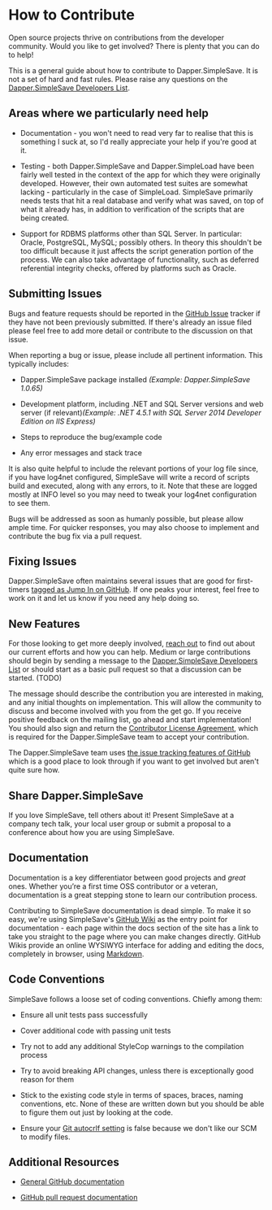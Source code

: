 # How to Contribute
Open source projects thrive on contributions from the developer community. Would you like to get involved? There is plenty that you can do to help!

This is a general guide about how to contribute to Dapper.SimpleSave. It is not a set of hard and fast rules. Please raise any questions on the [Dapper.SimpleSave Developers List](https://groups.google.com/forum/#!forum/dappersimplesave-developers).

## Areas where we particularly need help

* Documentation - you won't need to read very far to realise that this is something I suck at, so I'd really appreciate your help if you're good at it.

* Testing - both Dapper.SimpleSave and Dapper.SimpleLoad have been fairly well tested in the context of the app for which they were originally developed. However, their own automated test suites are somewhat lacking - particularly in the case of SimpleLoad. SimpleSave primarily needs tests that hit a real database and verify what was saved, on top of what it already has, in addition to verification of the scripts that are being created.

* Support for RDBMS platforms other than SQL Server. In particular: Oracle, PostgreSQL, MySQL; possibly others. In theory this shouldn't be too difficult because it just affects the script generation portion of the process. We can also take advantage of functionality, such as deferred referential integrity checks, offered by platforms such as Oracle.

## Submitting Issues

Bugs and feature requests should be reported in the [GitHub Issue](https://github.com/Paymentsense/Dapper.SimpleSave/issues) tracker if they have not been previously submitted. If there's already an issue filed please feel free to add more detail or contribute to the discussion on that issue.

When reporting a bug or issue, please include all pertinent information. This typically includes:

* Dapper.SimpleSave package installed _(Example: Dapper.SimpleSave 1.0.65)_

* Development platform, including .NET and SQL Server versions and web server (if relevant)_(Example: .NET 4.5.1 with SQL Server 2014 Developer Edition on IIS Express)_

* Steps to reproduce the bug/example code

* Any error messages and stack trace

It is also quite helpful to include the relevant portions of your log file since, if you have log4net configured, SimpleSave will write a record of scripts build and executed, along with any errors, to it. Note that these are logged mostly at INFO level so you may need to tweak your log4net configuration to see them.

Bugs will be addressed as soon as humanly possible, but please allow ample time. For quicker responses, you may also choose to implement and contribute the bug fix via a pull request.

## Fixing Issues

Dapper.SimpleSave often maintains several issues that are good for first-timers [tagged as Jump In on GitHub](https://github.com/Paymentsense/Dapper.SimpleSave/issues?labels=Jump+In&milestone=&page=1&sort=updated&state=open). If one peaks your interest, feel free to work on it and let us know if you need any help doing so.

## New Features

For those looking to get more deeply involved, [reach out](https://groups.google.com/forum/#!forum/dappersimplesave-developers) to find out about our current efforts and how you can help. Medium or large contributions should begin by sending a message to the [Dapper.SimpleSave Developers List](https://groups.google.com/forum/#!forum/dappersimplesave-developers) or should start as a basic pull request so that a discussion can be started. (TODO)

The message should describe the contribution you are interested in making, and any initial thoughts on implementation. This will allow the community to discuss and become involved with you from the get go. If you receive positive feedback on the mailing list, go ahead and start implementation! You should also sign and return the [Contributor License Agreement](https://www.clahub.com/agreements/Paymentsense/Dapper.SimpleSave), which is required for the Dapper.SimpleSave team to accept your contribution.

The Dapper.SimpleSave team uses [the issue tracking features of GitHub](https://github.com/Paymentsense/Dapper.SimpleSave/issues) which is a good place to look through if you want to get involved but aren't quite sure how.

## Share Dapper.SimpleSave

If you love SimpleSave, tell others about it! Present SimpleSave at a company tech talk, your local user group or submit a proposal to a conference about how you are using SimpleSave.</p>

## Documentation

Documentation is a key differentiator between good projects and _great_ ones. Whether you’re a first time OSS contributor or a veteran, documentation is a great stepping stone to learn our contribution process.

Contributing to SimpleSave documentation is dead simple. To make it so easy, we're using SimpleSave's [GitHub Wiki](https://github.com/Paymentsense/Dapper.SimpleSave/wiki) as the entry point for documentation - each page within the docs section of the site has a link to take you straight to the page where you can make changes directly. GitHub Wikis provide an online WYSIWYG interface for adding and editing the docs, completely in browser, using [Markdown](https://daringfireball.net/projects/markdown/).

## Code Conventions

SimpleSave follows a loose set of coding conventions. Chiefly among them:

* Ensure all unit tests pass successfully

* Cover additional code with passing unit tests

* Try not to add any additional StyleCop warnings to the compilation process

* Try to avoid breaking API changes, unless there is exceptionally good reason for them

* Stick to the existing code style in terms of spaces, braces, naming conventions, etc. None of these are written down but you should be able to figure them out just by looking at the code.

* Ensure your [Git autocrlf setting](https://help.github.com/articles/dealing-with-line-endings) is false because we don't like our SCM to modify files.

## Additional Resources

* [General GitHub documentation](http://help.github.com/)

* [GitHub pull request documentation](http://help.github.com/send-pull-requests/)

